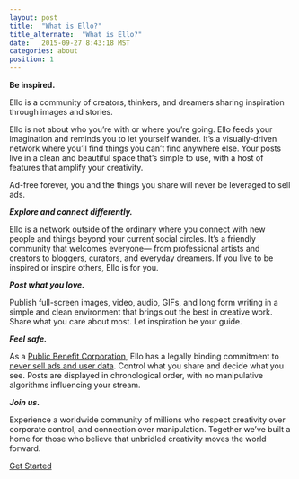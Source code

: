 ```yaml
---
layout: post
title:  "What is Ello?"
title_alternate:  "What is Ello?"
date:   2015-09-27 8:43:18 MST
categories: about
position: 1
---
```


**Be inspired.**

Ello is a community of creators, thinkers, and dreamers sharing inspiration through images and stories.  

Ello is not about who you’re with or where you’re going. Ello feeds your imagination and reminds you to let yourself wander.  It’s a visually-driven network where you’ll find things you can’t find anywhere else. Your posts live in a clean and beautiful space that’s simple to use, with a host of features that amplify your creativity. 

Ad-free forever, you and the things you share will never be leveraged to sell ads. 

_**Explore and connect differently.**_ 

Ello is a network outside of the ordinary where you connect with new people and things beyond your current social circles. It’s a friendly community that welcomes everyone— from professional artists and creators to bloggers, curators, and everyday dreamers. If you live to be inspired or inspire others, Ello is for you.

_**Post what you love.**_

Publish full-screen images, video, audio, GIFs, and long form writing in a simple and clean environment that brings out the best in creative work. Share what you care about most. Let inspiration be your guide. 

_**Feel safe.**_

As a [Public Benefit Corporation](https://ello.co/wtf/about/pbc/), Ello has a legally binding commitment to [never sell ads and user data](https://ello.co/wtf/about/ello-tracking-and-your-data/). Control what you share and decide what you see. Posts are displayed in chronological order, with no manipulative algorithms influencing your stream. 

_**Join us.**_

Experience a worldwide community of millions who respect creativity over corporate control, and connection over manipulation. Together we’ve built a home for those who believe that unbridled creativity moves the world forward. 

[Get Started](https://ello.co/)

